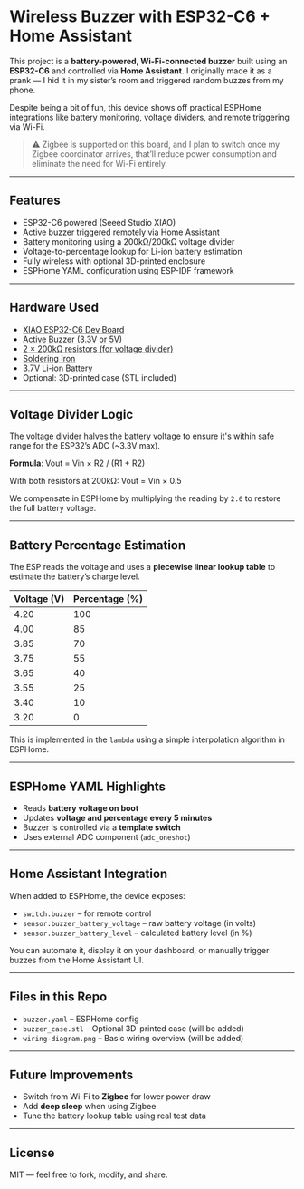 # Wireless Buzzer with ESP32-C6 + Home Assistant

This project is a **battery-powered, Wi-Fi-connected buzzer** built using an **ESP32-C6** and controlled via **Home Assistant**. I originally made it as a prank — I hid it in my sister’s room and triggered random buzzes from my phone.

Despite being a bit of fun, this device shows off practical ESPHome integrations like battery monitoring, voltage dividers, and remote triggering via Wi-Fi.

> ⚠️ Zigbee is supported on this board, and I plan to switch once my Zigbee coordinator arrives, that’ll reduce power consumption and eliminate the need for Wi-Fi entirely.

---

## Features

- ESP32-C6 powered (Seeed Studio XIAO)
- Active buzzer triggered remotely via Home Assistant
- Battery monitoring using a 200kΩ/200kΩ voltage divider
- Voltage-to-percentage lookup for Li-ion battery estimation
- Fully wireless with optional 3D-printed enclosure
- ESPHome YAML configuration using ESP-IDF framework

---

## Hardware Used

- [XIAO ESP32-C6 Dev Board](https://s.click.aliexpress.com/e/_ol3B2OP)
- [Active Buzzer (3.3V or 5V)](https://s.click.aliexpress.com/e/_oCSsUbv)
- [2 × 200kΩ resistors (for voltage divider)](https://s.click.aliexpress.com/e/_ooGuPLW)
- [Soldering Iron](https://s.click.aliexpress.com/e/_ol3ivQL)
- 3.7V Li-ion Battery
- Optional: 3D-printed case (STL included)

---

## Voltage Divider Logic

The voltage divider halves the battery voltage to ensure it's within safe range for the ESP32’s ADC (~3.3V max).

**Formula**: Vout = Vin × R2 / (R1 + R2)

With both resistors at 200kΩ: Vout = Vin × 0.5

We compensate in ESPHome by multiplying the reading by `2.0` to restore the full battery voltage.

---

## Battery Percentage Estimation

The ESP reads the voltage and uses a **piecewise linear lookup table** to estimate the battery’s charge level.

| Voltage (V) | Percentage (%) |
|-------------|----------------|
| 4.20        | 100            |
| 4.00        | 85             |
| 3.85        | 70             |
| 3.75        | 55             |
| 3.65        | 40             |
| 3.55        | 25             |
| 3.40        | 10             |
| 3.20        | 0              |

This is implemented in the `lambda` using a simple interpolation algorithm in ESPHome.

---

## ESPHome YAML Highlights

- Reads **battery voltage on boot**
- Updates **voltage and percentage every 5 minutes**
- Buzzer is controlled via a **template switch**
- Uses external ADC component (`adc_oneshot`)

---

## Home Assistant Integration

When added to ESPHome, the device exposes:

- `switch.buzzer` – for remote control
- `sensor.buzzer_battery_voltage` – raw battery voltage (in volts)
- `sensor.buzzer_battery_level` – calculated battery level (in %)

You can automate it, display it on your dashboard, or manually trigger buzzes from the Home Assistant UI.

---

## Files in this Repo

- `buzzer.yaml` – ESPHome config
- `buzzer_case.stl` – Optional 3D-printed case (will be added)
- `wiring-diagram.png` – Basic wiring overview (will be added)

---

## Future Improvements

- Switch from Wi-Fi to **Zigbee** for lower power draw
- Add **deep sleep** when using Zigbee
- Tune the battery lookup table using real test data

---

## License

MIT — feel free to fork, modify, and share.


